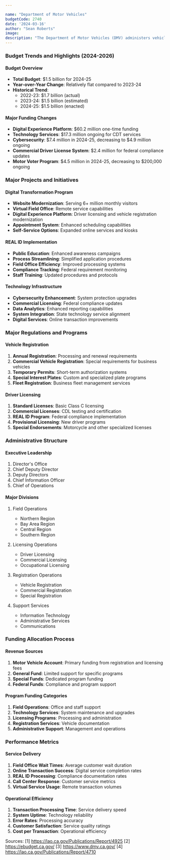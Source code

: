 ```yaml
---

name: "Department of Motor Vehicles"
budgetCode: 2740
date: '2024-03-16'
author: "Sean Roberts"
image: 
description: "The Department of Motor Vehicles (DMV) administers vehicle registration, driver licensing, and various motor vehicle regulations throughout California"
---
```


### Budget Trends and Highlights (2024-2026)

#### Budget Overview
- **Total Budget**: $1.5 billion for 2024-25
- **Year-over-Year Change**: Relatively flat compared to 2023-24
- **Historical Trend**: 
  - 2022-23: $1.7 billion (actual)
  - 2023-24: $1.5 billion (estimated)
  - 2024-25: $1.5 billion (enacted)

#### Major Funding Changes
- **Digital Experience Platform**: $60.2 million one-time funding
- **Technology Services**: $17.3 million ongoing for CDT services
- **Cybersecurity**: $7.4 million in 2024-25, decreasing to $4.9 million ongoing
- **Commercial Driver License System**: $2.4 million for federal compliance updates
- **Motor Voter Program**: $4.5 million in 2024-25, decreasing to $200,000 ongoing

### Major Projects and Initiatives

#### Digital Transformation Program
- **Website Modernization**: Serving 6+ million monthly visitors
- **Virtual Field Office**: Remote service capabilities
- **Digital Experience Platform**: Driver licensing and vehicle registration modernization
- **Appointment System**: Enhanced scheduling capabilities
- **Self-Service Options**: Expanded online services and kiosks

#### REAL ID Implementation
- **Public Education**: Enhanced awareness campaigns
- **Process Streamlining**: Simplified application procedures
- **Field Office Efficiency**: Improved processing systems
- **Compliance Tracking**: Federal requirement monitoring
- **Staff Training**: Updated procedures and protocols

#### Technology Infrastructure
- **Cybersecurity Enhancement**: System protection upgrades
- **Commercial Licensing**: Federal compliance updates
- **Data Analytics**: Enhanced reporting capabilities
- **System Integration**: State technology service alignment
- **Digital Services**: Online transaction improvements

### Major Regulations and Programs

#### Vehicle Registration
1. **Annual Registration**: Processing and renewal requirements
2. **Commercial Vehicle Registration**: Special requirements for business vehicles
3. **Temporary Permits**: Short-term authorization systems
4. **Special Interest Plates**: Custom and specialized plate programs
5. **Fleet Registration**: Business fleet management services

#### Driver Licensing
1. **Standard Licenses**: Basic Class C licensing
2. **Commercial Licenses**: CDL testing and certification
3. **REAL ID Program**: Federal compliance implementation
4. **Provisional Licensing**: New driver programs
5. **Special Endorsements**: Motorcycle and other specialized licenses

### Administrative Structure

#### Executive Leadership
1. Director's Office
2. Chief Deputy Director
3. Deputy Directors
4. Chief Information Officer
5. Chief of Operations

#### Major Divisions
1. Field Operations
   - Northern Region
   - Bay Area Region
   - Central Region
   - Southern Region
   
2. Licensing Operations
   - Driver Licensing
   - Commercial Licensing
   - Occupational Licensing
   
3. Registration Operations
   - Vehicle Registration
   - Commercial Registration
   - Special Registration
   
4. Support Services
   - Information Technology
   - Administrative Services
   - Communications

### Funding Allocation Process

#### Revenue Sources
1. **Motor Vehicle Account**: Primary funding from registration and licensing fees
2. **General Fund**: Limited support for specific programs
3. **Special Funds**: Dedicated program funding
4. **Federal Funds**: Compliance and program support

#### Program Funding Categories
1. **Field Operations**: Office and staff support
2. **Technology Services**: System maintenance and upgrades
3. **Licensing Programs**: Processing and administration
4. **Registration Services**: Vehicle documentation
5. **Administrative Support**: Management and operations

### Performance Metrics

#### Service Delivery
1. **Field Office Wait Times**: Average customer wait duration
2. **Online Transaction Success**: Digital service completion rates
3. **REAL ID Processing**: Compliance documentation rates
4. **Call Center Response**: Customer service metrics
5. **Virtual Service Usage**: Remote transaction volumes

#### Operational Efficiency
1. **Transaction Processing Time**: Service delivery speed
2. **System Uptime**: Technology reliability
3. **Error Rates**: Processing accuracy
4. **Customer Satisfaction**: Service quality ratings
5. **Cost per Transaction**: Operational efficiency

Sources:
[1] https://lao.ca.gov/Publications/Report/4925
[2] https://ebudget.ca.gov/
[3] https://www.dmv.ca.gov/
[4] https://lao.ca.gov/Publications/Report/4710 